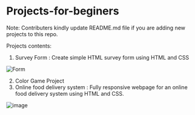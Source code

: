 # Projects-for-beginers

Note: Contributers kindly update README.md file if you are adding new projects to this repo.

Projects contents:

1. Survey Form : Create simple HTML survey form using HTML and CSS

![Form](https://user-images.githubusercontent.com/65610099/195149058-9fc0f5a1-c8db-4bc0-af21-701e30654576.JPG)

2. Color Game Project
3. Online food delivery system : Fully responsive webpage for an online food delivery system using HTML and CSS.

![image](https://user-images.githubusercontent.com/65610099/195156991-fd319463-af51-4880-968a-b4206f379ee1.png)


